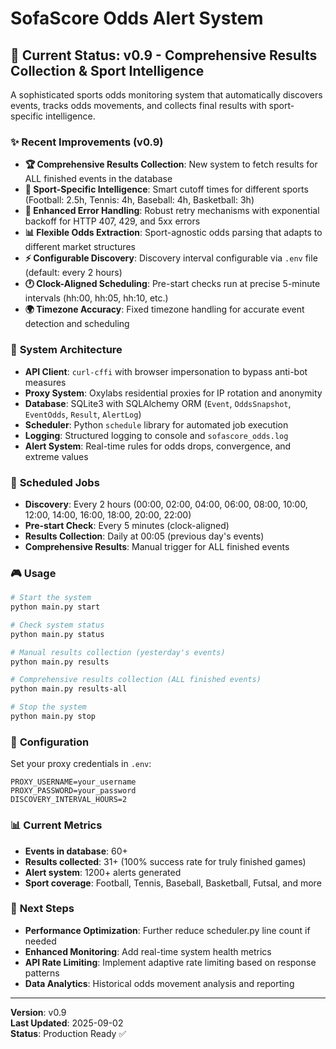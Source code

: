 # SofaScore Odds Alert System

## 🎯 **Current Status: v0.9 - Comprehensive Results Collection & Sport Intelligence**

A sophisticated sports odds monitoring system that automatically discovers events, tracks odds movements, and collects final results with sport-specific intelligence.

### ✨ **Recent Improvements (v0.9)**

- **🏆 Comprehensive Results Collection**: New system to fetch results for ALL finished events in the database
- **🎯 Sport-Specific Intelligence**: Smart cutoff times for different sports (Football: 2.5h, Tennis: 4h, Baseball: 4h, Basketball: 3h)
- **🔄 Enhanced Error Handling**: Robust retry mechanisms with exponential backoff for HTTP 407, 429, and 5xx errors
- **📊 Flexible Odds Extraction**: Sport-agnostic odds parsing that adapts to different market structures
- **⚡ Configurable Discovery**: Discovery interval configurable via `.env` file (default: every 2 hours)
- **🕐 Clock-Aligned Scheduling**: Pre-start checks run at precise 5-minute intervals (hh:00, hh:05, hh:10, etc.)
- **🌍 Timezone Accuracy**: Fixed timezone handling for accurate event detection and scheduling

### 🚀 **System Architecture**

- **API Client**: `curl-cffi` with browser impersonation to bypass anti-bot measures
- **Proxy System**: Oxylabs residential proxies for IP rotation and anonymity
- **Database**: SQLite3 with SQLAlchemy ORM (`Event`, `OddsSnapshot`, `EventOdds`, `Result`, `AlertLog`)
- **Scheduler**: Python `schedule` library for automated job execution
- **Logging**: Structured logging to console and `sofascore_odds.log`
- **Alert System**: Real-time rules for odds drops, convergence, and extreme values

### 📅 **Scheduled Jobs**

- **Discovery**: Every 2 hours (00:00, 02:00, 04:00, 06:00, 08:00, 10:00, 12:00, 14:00, 16:00, 18:00, 20:00, 22:00)
- **Pre-start Check**: Every 5 minutes (clock-aligned)
- **Results Collection**: Daily at 00:05 (previous day's events)
- **Comprehensive Results**: Manual trigger for ALL finished events

### 🎮 **Usage**

```bash
# Start the system
python main.py start

# Check system status
python main.py status

# Manual results collection (yesterday's events)
python main.py results

# Comprehensive results collection (ALL finished events)
python main.py results-all

# Stop the system
python main.py stop
```

### 🔧 **Configuration**

Set your proxy credentials in `.env`:
```env
PROXY_USERNAME=your_username
PROXY_PASSWORD=your_password
DISCOVERY_INTERVAL_HOURS=2
```

### 📊 **Current Metrics**

- **Events in database**: 60+
- **Results collected**: 31+ (100% success rate for truly finished games)
- **Alert system**: 1200+ alerts generated
- **Sport coverage**: Football, Tennis, Baseball, Basketball, Futsal, and more

### 🎯 **Next Steps**

- **Performance Optimization**: Further reduce scheduler.py line count if needed
- **Enhanced Monitoring**: Add real-time system health metrics
- **API Rate Limiting**: Implement adaptive rate limiting based on response patterns
- **Data Analytics**: Historical odds movement analysis and reporting

---

**Version**: v0.9  
**Last Updated**: 2025-09-02  
**Status**: Production Ready ✅
